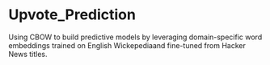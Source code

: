 # Upvote_Prediction
Using CBOW to build predictive models by leveraging domain-specific word embeddings trained on English Wickepediaand fine-tuned from Hacker News titles. 
